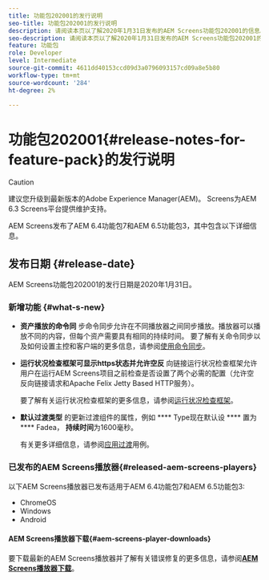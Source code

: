 ```yaml
---
title: 功能包202001的发行说明
seo-title: 功能包202001的发行说明
description: 请阅读本页以了解2020年1月31日发布的AEM Screens功能包202001的信息。
seo-description: 请阅读本页以了解2020年1月31日发布的AEM Screens功能包202001的信息。
feature: 功能包
role: Developer
level: Intermediate
source-git-commit: 4611dd40153ccd09d3a0796093157cd09a8e5b80
workflow-type: tm+mt
source-wordcount: '284'
ht-degree: 2%

---
```



# 功能包202001{#release-notes-for-feature-pack}的发行说明

>[!CAUTION]
>
>建议您升级到最新版本的Adobe Experience Manager(AEM)。 Screens为AEM 6.3 Screens平台提供维护支持。

AEM Screens发布了AEM 6.4功能包7和AEM 6.5功能包3，其中包含以下详细信息。

## 发布日期 {#release-date}

AEM Screens功能包202001的发行日期是2020年1月31日。

### 新增功能 {#what-s-new}

* **资产播放的命令同**
步命令同步允许在不同播放器之间同步播放。播放器可以播放不同的内容，但每个资产需要具有相同的持续时间。
要了解有关命令同步以及如何设置主控和客户端的更多信息，请参阅[使用命令同步](using-command-sync.md)。

* **运行状况检查框架可显示https状态并允许空反**
向链接运行状况检查框架允许用户在运行AEM Screens项目之前检查是否设置了两个必需的配置（允许空反向链接请求和Apache Felix Jetty Based HTTP服务）。

   要了解有关运行状况检查框架的更多信息，请参阅[运行状况检查框架](/help/user-guide/configuring-screens-introduction.md#health-check-framework)。

* **默认过渡类型**
的更新过渡组件的属性，例如 
**** Type现在默认设 **** 置为 **** Fadea， **持续时间**&#x200B;为1600毫秒。

   有关更多详细信息，请参阅[应用过渡](/help/user-guide/applying-transitions.md)用例。


### 已发布的AEM Screens播放器{#released-aem-screens-players}

以下AEM Screens播放器已发布适用于AEM 6.4功能包7和AEM 6.5功能包3:

* ChromeOS
* Windows
* Android

#### AEM Screens播放器下载{#aem-screens-player-downloads}

要下载最新的AEM Screens播放器并了解有关错误修复的更多信息，请参阅&#x200B;[**AEM Screens播放器下载**](https://download.macromedia.com/screens/)。
